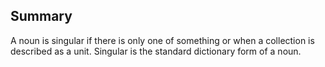 ## Summary
A noun is singular if there is only one of something or when a collection is described as a unit. Singular is the standard dictionary form of a noun.